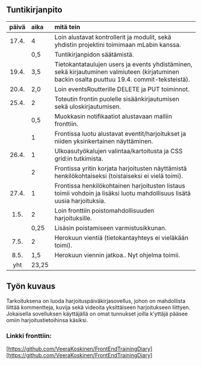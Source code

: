 ## Tuntikirjanpito

| päivä | aika | mitä tein  |
| :----:|:-----| :-----|
| 17.4. | 4    | Loin alustavat kontrollerit ja modulit, sekä yhdistin projektini toimimaan mLabin kanssa. |
|       | 0,5  | Tuntikirjanpidon säätämistä. |
| 19.4. | 3,5  | Tietokantataulujen users ja events yhdistäminen, sekä kirjautuminen valmiuteen (kirjatuminen backin osalta puuttuu 19.4. commit-teksteistä). |
| 20.4. | 2,0  | Loin eventsRoutterille DELETE ja PUT toiminnot. |
| 25.4. | 2    | Toteutin frontin puolelle sisäänkirjautumisen sekä uloskirjautumisen. |
|       | 0,5  | Muokkasin notifikaatiot alustavaan malliin fronttiin. |
|       | 1    | Frontissa luotu alustavat eventit/harjoitukset ja niiden yksinkertainen näyttäminen. |
| 26.4. | 1    | Ulkoasutyökalujen valintaa/kartoitusta ja CSS grid:in tutkimista. |
|       | 2    | Frontissa yritin korjata harjoitusten näyttämistä henkilökohtaiseksi (toistaiseksi ei vielä toimi). |
| 27.4. | 1    | Frontissa henkilökohtainen harjoitusten listaus toimii vohdoin ja lisäksi luotu mahdollisuus lisätä uusia harjoituksia.|
| 1.5.  | 2    | Loin fronttiin poistomahdollisuuden harjoituksille. |
|       | 0,25 | Lisäsin poistamiseen varmistusikkunan. |
| 7.5.  | 2    | Herokuun vientiä (tietokantayhteys ei vieläkään toimi). |
| 8.5.  | 1,5  | Herokuun viennin jatkoa.. Nyt ohjelma toimii. |
| yht   | 23,25| | 


## Työn kuvaus
Tarkoituksena on luoda harjoituspäiväkirjasovellus, johon on mahdollista liittää kommentteja, kuvija sekä videoita yksittäiseen harjoitukseen liittyen. Jokaisella sovelluksen käyttäjällä on omat tunnukset joilla k'yttäjä pääsee omiin harjoitustietoihinsa käsiksi.


### Linkki fronttiin:
[https://github.com/VeeraKoskinen/FrontEndTrainingDiary][https://github.com/VeeraKoskinen/FrontEndTrainingDiary]
